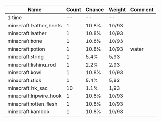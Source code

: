 | Name                    | Count | Chance | Weight | Comment |
| ----------------------- | ----- | ------ | ------ | ------- |
| 1 time                  |    -- |     -- |     -- |         |
| minecraft:leather_boots |     1 |  10.8% |  10/93 |         |
| minecraft:leather       |     1 |  10.8% |  10/93 |         |
| minecraft:bone          |     1 |  10.8% |  10/93 |         |
| minecraft:potion        |     1 |  10.8% |  10/93 | water   |
| minecraft:string        |     1 |   5.4% |   5/93 |         |
| minecraft:fishing_rod   |     1 |   2.2% |   2/93 |         |
| minecraft:bowl          |     1 |  10.8% |  10/93 |         |
| minecraft:stick         |     1 |   5.4% |   5/93 |         |
| minecraft:ink_sac       |    10 |   1.1% |   1/93 |         |
| minecraft:tripwire_hook |     1 |  10.8% |  10/93 |         |
| minecraft:rotten_flesh  |     1 |  10.8% |  10/93 |         |
| minecraft:bamboo        |     1 |  10.8% |  10/93 |         |